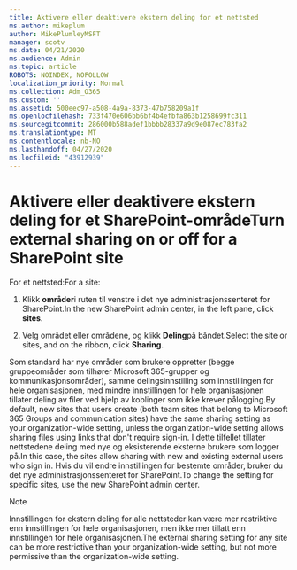```yaml
---
title: Aktivere eller deaktivere ekstern deling for et nettsted
ms.author: mikeplum
author: MikePlumleyMSFT
manager: scotv
ms.date: 04/21/2020
ms.audience: Admin
ms.topic: article
ROBOTS: NOINDEX, NOFOLLOW
localization_priority: Normal
ms.collection: Adm_O365
ms.custom: ''
ms.assetid: 500eec97-a508-4a9a-8373-47b758209a1f
ms.openlocfilehash: 733f470e606bb6bf4b4efbfa863b1258699fc311
ms.sourcegitcommit: 286000b588adef1bbbb28337a9d9e087ec783fa2
ms.translationtype: MT
ms.contentlocale: nb-NO
ms.lasthandoff: 04/27/2020
ms.locfileid: "43912939"
---
```

# <a name="turn-external-sharing-on-or-off-for-a-sharepoint-site"></a><span data-ttu-id="4357a-102">Aktivere eller deaktivere ekstern deling for et SharePoint-område</span><span class="sxs-lookup"><span data-stu-id="4357a-102">Turn external sharing on or off for a SharePoint site</span></span>

<span data-ttu-id="4357a-103">For et nettsted:</span><span class="sxs-lookup"><span data-stu-id="4357a-103">For a site:</span></span>
  
1. <span data-ttu-id="4357a-104">Klikk **områder**i ruten til venstre i det nye administrasjonssenteret for SharePoint.</span><span class="sxs-lookup"><span data-stu-id="4357a-104">In the new SharePoint admin center, in the left pane, click **sites**.</span></span>
    
2. <span data-ttu-id="4357a-105">Velg området eller områdene, og klikk **Deling**på båndet.</span><span class="sxs-lookup"><span data-stu-id="4357a-105">Select the site or sites, and on the ribbon, click **Sharing**.</span></span>
    
<span data-ttu-id="4357a-106">Som standard har nye områder som brukere oppretter (begge gruppeområder som tilhører Microsoft 365-grupper og kommunikasjonsområder), samme delingsinnstilling som innstillingen for hele organisasjonen, med mindre innstillingen for hele organisasjonen tillater deling av filer ved hjelp av koblinger som ikke krever pålogging.</span><span class="sxs-lookup"><span data-stu-id="4357a-106">By default, new sites that users create (both team sites that belong to Microsoft 365 Groups and communication sites) have the same sharing setting as your organization-wide setting, unless the organization-wide setting allows sharing files using links that don't require sign-in.</span></span> <span data-ttu-id="4357a-107">I dette tilfellet tillater nettstedene deling med nye og eksisterende eksterne brukere som logger på.</span><span class="sxs-lookup"><span data-stu-id="4357a-107">In this case, the sites allow sharing with new and existing external users who sign in.</span></span> <span data-ttu-id="4357a-108">Hvis du vil endre innstillingen for bestemte områder, bruker du det nye administrasjonssenteret for SharePoint.</span><span class="sxs-lookup"><span data-stu-id="4357a-108">To change the setting for specific sites, use the new SharePoint admin center.</span></span>
  
> [!NOTE]
> <span data-ttu-id="4357a-109">Innstillingen for ekstern deling for alle nettsteder kan være mer restriktive enn innstillingen for hele organisasjonen, men ikke mer tillatt enn innstillingen for hele organisasjonen.</span><span class="sxs-lookup"><span data-stu-id="4357a-109">The external sharing setting for any site can be more restrictive than your organization-wide setting, but not more permissive than the organization-wide setting.</span></span> 
  

